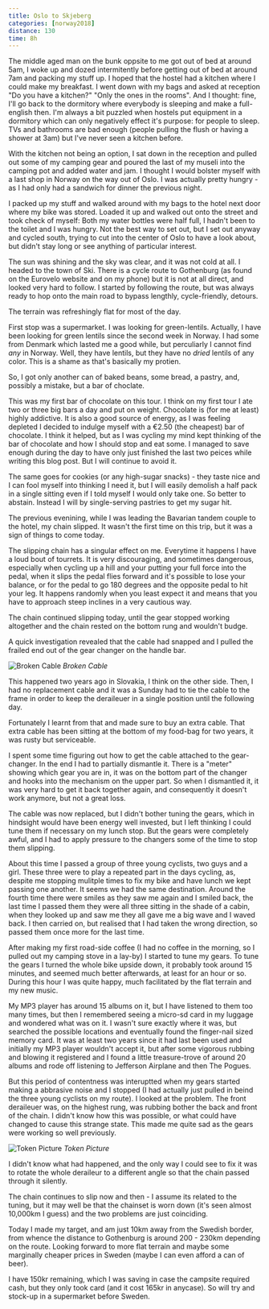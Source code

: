 ```yaml
---
title: Oslo to Skjeberg
categories: [norway2018]
distance: 130
time: 8h
---
```



The middle aged man on the bunk oppsite to me got out of bed at around 5am, I
woke up and dozed intermitently before getting out of bed at around 7am and
packing my stuff up. I hoped that the hostel had a kitchen where I could make
my breakfast. I went down with my bags and asked at reception "Do you have a
kitchen?" "Only the ones in the rooms". And I thought: fine, I'll go back to the
dormitory where everybody is sleeping and make a full-english then. I'm always
a bit puzzled when hostels put equipment in a dormitory which can only
negatively effect it's purpose: for people to sleep. TVs and bathrooms are bad
enough (people pulling the flush or having a shower at 3am) but I've never
seen a kitchen before.

With the kitchen not being an option, I sat down in the reception and pulled
out some of my camping gear and poured the last of my museli into the camping
pot and added water and jam. I thought I would bolster myself with a last shop
in Norway on the way out of Oslo. I was actually pretty hungry - as I had only
had a sandwich for dinner the previous night.

I packed up my stuff and walked around with my bags to the hotel next door
where my bike was stored. Loaded it up and walked out onto the street and took
check of myself: Both my water bottles were half full, I hadn't been to the
toilet and I was hungry. Not the best way to set out, but I set out anyway and
cycled south, trying to cut into the center of Oslo to have a look about, but
didn't stay long or see anything of particular interest.

The sun was shining and the sky was clear, and it was not cold at all. I
headed to the town of Ski. There is a cycle route to Gothenburg (as found on
the Eurovelo website and on my phone) but it is not at all direct, and looked
very hard to follow. I started by following the route, but was always ready to
hop onto the main road to bypass lengthly, cycle-friendly, detours.

The terrain was refreshingly flat for most of the day.

First stop was a supermarket. I was looking for green-lentils. Actually, I
have been looking for green lentils since the second week in Norway. I had
some from Denmark which lasted me a good while, but perculiarly I cannot find
_any_ in Norway. Well, they have lentils, but they have no _dried_ lentils of
any color. This is a shame as that's basically my protien.

So, I got only another can of baked beans, some bread, a pastry, and, possibly
a mistake, but a bar of choclate.

This was my first bar of chocolate on this tour. I think on my first tour I
ate two or three big bars a day and put on weight. Chocolate is (for me at
least) highly addictive. It is also a good source of energy, as I was feeling
depleted I decided to indulge myself with a €2.50 (the cheapest) bar of
chocolate. I think it helped, but as I was cycling my mind kept thinking of
the bar of chocolate and how I should stop and eat some. I managed to save
enough during the day to have only just finished the last two peices while
writing this blog post. But I will continue to avoid it.

The same goes for cookies (or any high-sugar snacks) - they taste nice and I
can fool myself into thinking I need it, but I will easily demolish a half
pack in a single sitting even if I told myself I would only take one. So
better to abstain. Instead I will by single-serving pastries to get my sugar
hit.

The previous evenining, while I was leading the Bavarian tandem couple to the
hotel, my chain slipped. It wasn't the first time on this trip, but it was a
sign of things to come today.

The slipping chain has a singular effect on me. Everytime it happens I have a
loud bout of tourrets. It is very discouraging, and sometimes dangerous,
especially when cycling up a hill and your putting your full force into the
pedal, when it slips the pedal flies forward and it's possible to lose your
balance, or for the pedal to go 180 degrees and the opposite pedal to hit your
leg. It happens randomly when you least expect it and means that you have to
approach steep inclines in a very cautious way.

The chain continued slipping today, until the gear stopped working altogether
and the chain rested on the bottom rung and wouldn't budge.

A quick investigation revealed that the cable had snapped and I pulled the
frailed end out of the gear changer on the handle bar.
  
![Broken Cable](/images/norway/2018-07-16/IMG_20180716_111541.jpg)
*Broken Cable*

This happened two years ago in Slovakia, I think on the other side. Then, I
had no replacement cable and it was a Sunday had to tie the cable to the frame
in order to keep the deraileuer in a single position until the following day.

Fortunately I learnt from that and made sure to buy an extra cable. That extra
cable has been sitting at the bottom of my food-bag for two years, it was
rusty but serviceable.

I spent some time figuring out how to get the cable attached to the
gear-changer. In the end I had to partially dismantle it. There is a "meter"
showing which gear you are in, it was on the bottom part of the changer and
hooks into the mechanism on the upper part. So when I dismantled it, it was
very hard to get it back together again, and consequently it doesn't work
anymore, but not a great loss.

The cable was now replaced, but I didn't bother tuning the gears, which in
hindsight would have been energy well invested, but I left thinking I could
tune them if necessary on my lunch stop. But the gears were completely awful,
and I had to apply pressure to the changers some of the time to stop them
slipping.

About this time I passed a group of three young cyclists, two guys and a girl.
These three were to play a repeated part in the days cycling, as, despite me
stopping mulitple times to fix my bike and have lunch we kept passing one
another. It seems we had the same destination. Around the fourth time there
were smiles as they saw me again and I smiled back, the last time I passed
them they were all three sitting in the shade of a cabin, when they looked up
and saw me they all gave me a big wave and I waved back. I then carried on,
but realised that I had taken the wrong direction, so passed them once more
for the last time.

After making my first road-side coffee (I had no coffee in the morning, so I
pulled out my camping stove in a lay-by) I started to tune my gears. To tune
the gears I turned the whole bike upside down, it probably took around 15
minutes, and seemed much better afterwards, at least for an hour or so. During
this hour I was quite happy, much facilitated by the flat terrain and my new
music.

My MP3 player has around 15 albums on it, but I have listened to them too many
times, but then I remembered seeing a micro-sd card in my luggage and wondered
what was on it. I wasn't sure exactly where it was, but searched the possible
locations and eventually found the finger-nail sized memory card. It was at
least two years since it had last been used and initially my MP3 player
wouldn't accept it, but after some vigorous rubbing and blowing it registered
and I found a little treasure-trove of around 20 albums and rode off listening
to Jefferson Airplane and then The Pogues.

But this period of contentness was interuptted when my gears started making a
abbrasive noise and I stopped (I had actually just pulled in beind the three
young cyclists on my route). I looked at the problem. The front deraileuer
was, on the highest rung, was rubbing bother the back and front of the chain.
I didn't know how this was possible, or what could have changed to cause this
strange state. This made me quite sad as the gears were working so well
previously.

![Token Picture](/images/norway/2018-07-16/IMG_20180716_173108.jpg)
*Token Picture*

I didn't know what had happened, and the only way I could see to fix it was to
rotate the whole deraileur to a different angle so that the chain passed
through it silently.

The chain continues to slip now and then - I assume its related to the tuning,
but it may well be that the chainset is worn down (it's seen almost 10,000km I
guess) and the two problems are just coinciding.

Today I made my target, and am just 10km away from the Swedish border, from
whence the distance to Gothenburg is around 200 - 230km depending on the
route. Looking forward to more flat terrain and maybe some marginally cheaper
prices in Sweden (maybe I can even afford a can of beer).

I have 150kr remaining, which I was saving in case the campsite required cash,
but they only took card (and it cost 165kr in anycase). So will try and
stock-up in a supermarket before Sweden.
